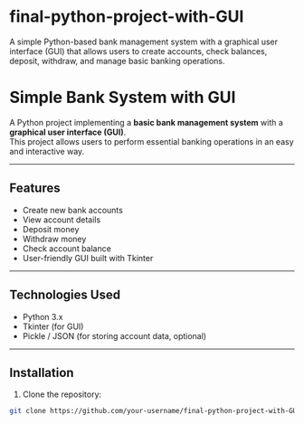 # final-python-project-with-GUI
A simple Python-based bank management system with a graphical user interface (GUI) that allows users to create accounts, check balances, deposit, withdraw, and manage basic banking operations.

# Simple Bank System with GUI

A Python project implementing a **basic bank management system** with a **graphical user interface (GUI)**.  
This project allows users to perform essential banking operations in an easy and interactive way.

---

## Features

- Create new bank accounts
- View account details
- Deposit money
- Withdraw money
- Check account balance
- User-friendly GUI built with Tkinter

---

## Technologies Used

- Python 3.x
- Tkinter (for GUI)
- Pickle / JSON (for storing account data, optional)

---

## Installation

1. Clone the repository:
```bash
git clone https://github.com/your-username/final-python-project-with-GUI.git

